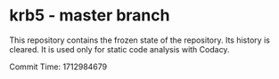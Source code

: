 # krb5 - master branch

This repository contains the frozen state of the repository.
Its history is cleared. It is used only for static code
analysis with Codacy.

Commit Time: 1712984679